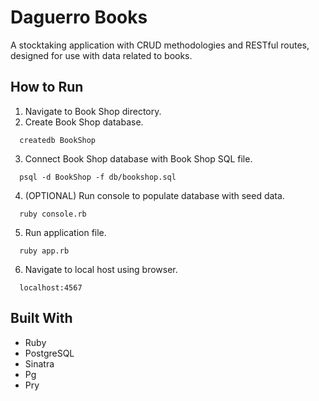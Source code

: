 # Daguerro Books

A stocktaking application with CRUD methodologies and RESTful routes, designed for use with data related to books.

## How to Run

1. Navigate to Book Shop directory.
2. Create Book Shop database.
  ```
    createdb BookShop
  ```
3. Connect Book Shop database with Book Shop SQL file.
  ```
    psql -d BookShop -f db/bookshop.sql
  ```
4. (OPTIONAL) Run console to populate database with seed data.
  ```
    ruby console.rb
  ```
5. Run application file.
  ```
    ruby app.rb
  ```
6. Navigate to local host using browser.
  ```
    localhost:4567
  ```

## Built With

* Ruby
* PostgreSQL
* Sinatra
* Pg
* Pry
